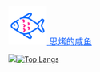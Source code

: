 <a href="https://niyongsheng.github.io" style="font-size:17px; color: #105FFF">
    <img width="77px" height="77px" src="https://github.com/niyongsheng/niyongsheng.github.io/blob/master/Document/salted_fish.png?raw=true"/>
思烤的咸鱼
</a>

[![](https://github-readme-stats.vercel.app/api?username=niyongsheng&count_private=true&show_icons=true&theme=default&hide_title=true&bg_color=0000&hide_border=true&cache_seconds=1800)]()[![Top Langs](https://github-readme-stats.vercel.app/api/top-langs/?username=niyongsheng&count_private=true&layout=compact&theme=default&hide_title=true&bg_color=0000&hide_border=true&cache_seconds=1800)]()
